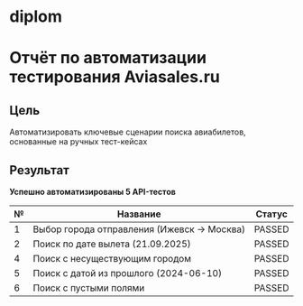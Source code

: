 # diplom
# Отчёт по автоматизации тестирования Aviasales.ru

## Цель
Автоматизировать ключевые сценарии поиска авиабилетов, основанные на ручных тест-кейсах
## Результат
**Успешно автоматизированы 5 API-тестов**

| № | Название | Статус |
|---|----------|--------|
| 1 | Выбор города отправления (Ижевск → Москва) | PASSED |
| 2 | Поиск по дате вылета (21.09.2025) | PASSED |
| 4 | Поиск с несуществующим городом | PASSED |
| 5 | Поиск с датой из прошлого (2024-06-10) | PASSED |
| 6 | Поиск с пустыми полями | PASSED |
